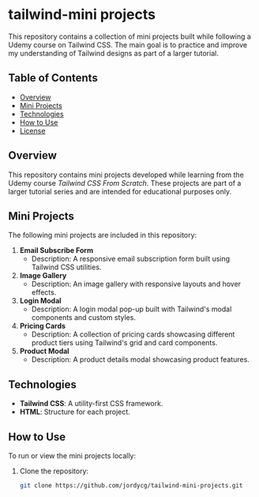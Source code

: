 # tailwind-mini projects

This repository contains a collection of mini projects built while following a Udemy course on Tailwind CSS. The main goal is to practice and improve my understanding of Tailwind designs as part of a larger tutorial.

## Table of Contents

- [Overview](#overview)
- [Mini Projects](#mini-projects)
- [Technologies](#technologies)
- [How to Use](#how-to-use)
- [License](#license)

## Overview

This repository contains mini projects developed while learning from the Udemy course *Tailwind CSS From Scratch*. These projects are part of a larger tutorial series and are intended for educational purposes only.

## Mini Projects

The following mini projects are included in this repository:

1. **Email Subscribe Form**
   - Description: A responsive email subscription form built using Tailwind CSS utilities.
2. **Image Gallery**
   - Description: An image gallery with responsive layouts and hover effects.
3. **Login Modal**
   - Description: A login modal pop-up built with Tailwind's modal components and custom styles.
4. **Pricing Cards**
   - Description: A collection of pricing cards showcasing different product tiers using Tailwind's grid and card components.
5. **Product Modal**
   - Description: A product details modal showcasing product features.

## Technologies

- **Tailwind CSS**: A utility-first CSS framework.
- **HTML**: Structure for each project.

## How to Use

To run or view the mini projects locally:

1. Clone the repository:

   ```bash
   git clone https://github.com/jordycg/tailwind-mini-projects.git
